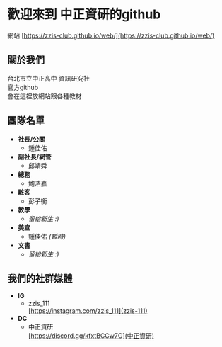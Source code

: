 # 歡迎來到 中正資研的github
網站
[https://zzis-club.github.io/web/](https://zzis-club.github.io/web/)
## 關於我們
台北市立中正高中 資訊研究社<br>
官方github<br>
會在這裡放網站跟各種教材
## 團隊名單
* **社長/公關**
  * 鍾佳佑
* **副社長/網管**
  * 邱靖舜
* **總務**
  * 鮑浩嘉
* **駭客**
  * 彭子衡
* **教學**
  * *留給新生 :)*
* **美宣**
  * 鍾佳佑 *(暫時)*
* **文書**
  * *留給新生 :)*
## 我們的社群媒體
* **IG**
  * zzis_111 <br> [https://instagram.com/zzis_111](zzis-111)
* **DC**
  * 中正資研 <br> [https://discord.gg/kfxtBCCw7G](中正資研)
